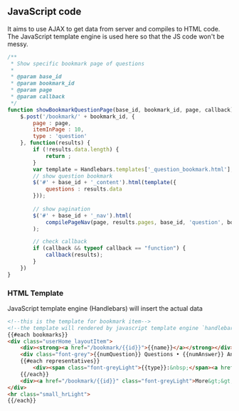 ## JavaScript code
It aims to use AJAX to get data from server and compiles to HTML code. The JavaScript template engine is used here so that the JS code won't be messy.
``` javascript
/**
 * Show specific bookmark page of questions
 *
 * @param base_id
 * @param bookmark_id
 * @param page
 * @param callback
 */
function showBookmarkQuestionPage(base_id, bookmark_id, page, callback) {
    $.post('/bookmark/' + bookmark_id, {
        page : page,
        itemInPage : 10,
        type : 'question'
    }, function(results) {
        if (!results.data.length) {
            return ;
        }
        var template = Handlebars.templates['_question_bookmark.html'];
        // show question bookmark
        $('#' + base_id + '_content').html(template({
            questions : results.data
        }));
        
        // show pagination
        $('#' + base_id + '_nav').html(
            compilePageNav(page, results.pages, base_id, 'question', bookmark_id, 'showBookmarkQuestionPage')
        );

        // check callback
        if (callback && typeof callback == "function") {
            callback(results);
        }
    })
}
```


### HTML Template
JavaScript template engine (Handlebars) will insert the actual data
``` html
<!--this is the template for bookmark item-->
<!--the template will rendered by javascript template engine `handlebars.js`-->
{{#each bookmarks}}
<div class="userHome_layoutItem">
    <div><strong><a href="/bookmark/{{id}}">{{name}}</a></strong></div>
    <div class="font-grey">{{numQuestion}} Questions • {{numAnswer}} Answers • {{numSubscriber}} Subscribers </div>
    {{#each representatives}}
        <div><span class="font-greyLight">{{type}}:&nbsp;</span><a href="{{url}}">{{name}}</a></div>
    {{/each}}
    <div><a href="/bookmark/{{id}}" class="font-greyLight">More&gt;&gt;</a></div>
</div>
<hr class="small_hrLight">
{{/each}}
```